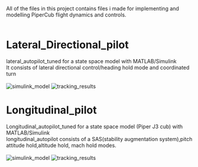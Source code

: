 All of the files in this project contains files i made for implementing and modelling PiperCub flight dynamics and controls.<br/>
<br/>
# Lateral_Directional_pilot
lateral_autopilot_tuned for a state space model with MATLAB/Simulink<br/>
It consists of lateral directional control/heading hold mode and coordinated turn<br/>
<br/>
![simulink_model](https://github.com/yuthikasagarage/simple_pilot/blob/master/1.png)
![tracking_results](https://github.com/yuthikasagarage/simple_pilot/blob/master/2.png)
<br/>
# Longitudinal_pilot
Longitudinal_autopilot_tuned for a state space model (Piper J3 cub) with MATLAB/Simulink<br/>
longitudinal_autopilot consists of a SAS(stability augmentation system),pitch attitude hold,altitude hold, mach hold modes.<br/>
<br/>
![simulink_model](https://github.com/yuthikasagarage/simple_pilot/blob/master/4.png)
![tracking_results](https://github.com/yuthikasagarage/simple_pilot/blob/master/5.png)
